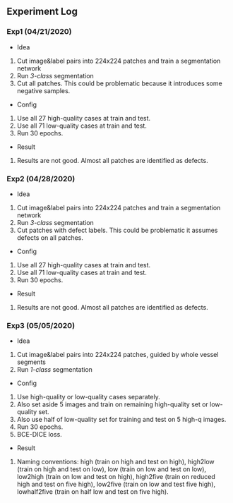 ## Experiment Log

### Exp1 (04/21/2020)
 - Idea
1. Cut image&label pairs into 224x224 patches and train a segmentation network
2. Run *3-class* segmentation
3. Cut all patches. This could be problematic because it introduces some negative samples.

 - Config
1. Use all 27 high-quality cases at train and test.
2. Use all 71 low-quality cases at train and test.
2. Run 30 epochs.

 - Result
1. Results are not good. Almost all patches are identified as defects.


### Exp2 (04/28/2020)
 - Idea
1. Cut image&label pairs into 224x224 patches and train a segmentation network
2. Run *3-class* segmentation
3. Cut patches with defect labels. This could be problematic it assumes defects on all patches.

 - Config
1. Use all 27 high-quality cases at train and test.
2. Use all 71 low-quality cases at train and test.
2. Run 30 epochs.

 - Result
1. Results are not good. Almost all patches are identified as defects.


### Exp3 (05/05/2020)
 - Idea
1. Cut image&label pairs into 224x224 patches, guided by whole vessel segments
2. Run *1-class* segmentation

 - Config
1. Use high-quality or low-quality cases separately. 
2. Also set aside 5 images and train on remaining high-quality set or low-quality set.
3. Also use half of low-quality set for training and test on 5 high-q images.
3. Run 30 epochs.
4. BCE-DICE loss.

 - Result
1. Naming conventions: high (train on high and test on high), high2low (train on high and test on low), low (train on low and test on low), low2high (train on low and test on high), high2five (train on reduced high and test on five high), low2five (train on low and test five high), lowhalf2five (train on half low and test on five high).
